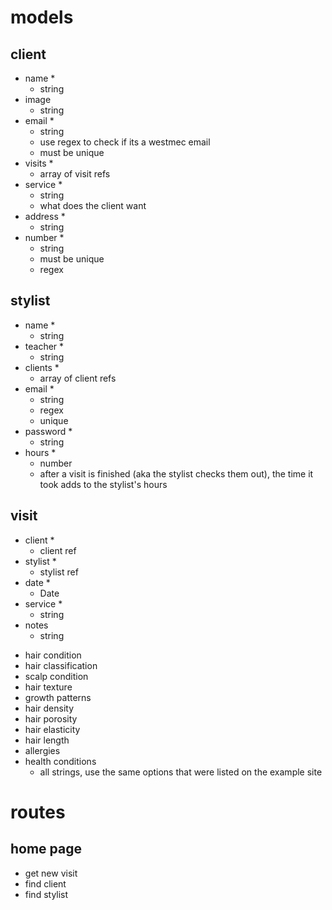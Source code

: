 # models

 
## client
<!-- BASIC INFORMATION -->
- name * 
    - string
- image 
    - string
- email * 
    - string
    - use regex to check if its a westmec email
    - must be unique
- visits * 
    - array of visit refs 
- service * 
    - string
    - what does the client want
- address * 
    - string
- number * 
    - string
    - must be unique
    - regex


## stylist
- name * 
    - string
- teacher *
    - string
- clients *
    - array of client refs
- email *
    - string 
    - regex
    - unique
- password *
    - string
- hours * 
    - number
    - after a visit is finished (aka the stylist checks them out), the time it took adds to the stylist's hours


## visit
<!-- BASIC INFORMATION -->
- client * 
    - client ref
- stylist * 
    - stylist ref
- date *
    - Date
- service * 
    - string
- notes 
    - string
<!-- ADVANCED INFORMATION -->
- hair condition
- hair classification
- scalp condition
- hair texture
- growth patterns
- hair density
- hair porosity
- hair elasticity
- hair length
- allergies
- health conditions
    - all strings, use the same options that were listed on the example site

# routes

## home page
- get new visit
- find client
- find stylist
